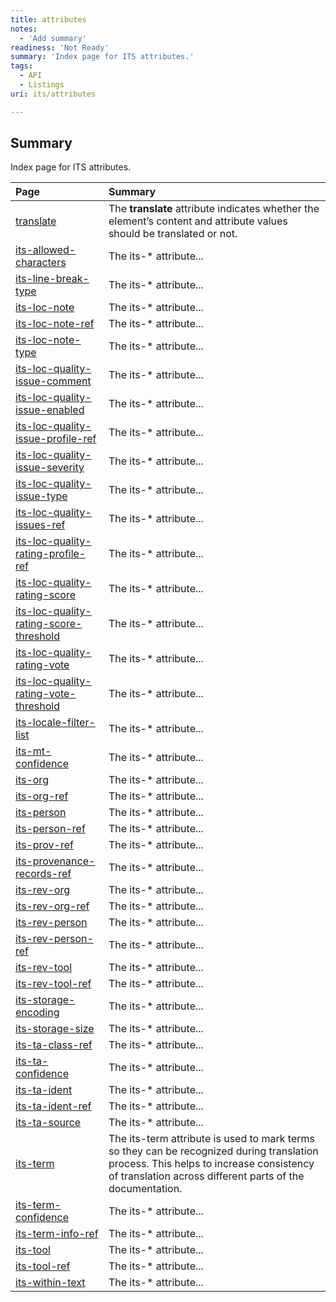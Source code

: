 ```yaml
---
title: attributes
notes:
  - 'Add summary'
readiness: 'Not Ready'
summary: 'Index page for ITS attributes.'
tags:
  - API
  - Listings
uri: its/attributes

---
```

## <span>Summary</span>

Index page for ITS attributes.

|Page|Summary|
|:---|:------|
|[translate](/html/attributes/translate)|The **translate** attribute indicates whether the element’s content and attribute values should be translated or not.|
|[its-allowed-characters](/its/attributes/its-allowed-characters)|The its-\* attribute...|
|[its-line-break-type](/its/attributes/its-line-break-type)|The its-\* attribute...|
|[its-loc-note](/its/attributes/its-loc-note)|The its-\* attribute...|
|[its-loc-note-ref](/its/attributes/its-loc-note-ref)|The its-\* attribute...|
|[its-loc-note-type](/its/attributes/its-loc-note-type)|The its-\* attribute...|
|[its-loc-quality-issue-comment](/its/attributes/its-loc-quality-issue-comment)|The its-\* attribute...|
|[its-loc-quality-issue-enabled](/its/attributes/its-loc-quality-issue-enabled)|The its-\* attribute...|
|[its-loc-quality-issue-profile-ref](/its/attributes/its-loc-quality-issue-profile-ref)|The its-\* attribute...|
|[its-loc-quality-issue-severity](/its/attributes/its-loc-quality-issue-severity)|The its-\* attribute...|
|[its-loc-quality-issue-type](/its/attributes/its-loc-quality-issue-type)|The its-\* attribute...|
|[its-loc-quality-issues-ref](/its/attributes/its-loc-quality-issues-ref)|The its-\* attribute...|
|[its-loc-quality-rating-profile-ref](/its/attributes/its-loc-quality-rating-profile-ref)|The its-\* attribute...|
|[its-loc-quality-rating-score](/its/attributes/its-loc-quality-rating-score)|The its-\* attribute...|
|[its-loc-quality-rating-score-threshold](/its/attributes/its-loc-quality-rating-score-threshold)|The its-\* attribute...|
|[its-loc-quality-rating-vote](/its/attributes/its-loc-quality-rating-vote)|The its-\* attribute...|
|[its-loc-quality-rating-vote-threshold](/its/attributes/its-loc-quality-rating-vote-threshold)|The its-\* attribute...|
|[its-locale-filter-list](/its/attributes/its-locale-filter-list)|The its-\* attribute...|
|[its-mt-confidence](/its/attributes/its-mt-confidence)|The its-\* attribute...|
|[its-org](/its/attributes/its-org)|The its-\* attribute...|
|[its-org-ref](/its/attributes/its-org-ref)|The its-\* attribute...|
|[its-person](/its/attributes/its-person)|The its-\* attribute...|
|[its-person-ref](/its/attributes/its-person-ref)|The its-\* attribute...|
|[its-prov-ref](/its/attributes/its-prov-ref)|The its-\* attribute...|
|[its-provenance-records-ref](/its/attributes/its-provenance-records-ref)|The its-\* attribute...|
|[its-rev-org](/its/attributes/its-rev-org)|The its-\* attribute...|
|[its-rev-org-ref](/its/attributes/its-rev-org-ref)|The its-\* attribute...|
|[its-rev-person](/its/attributes/its-rev-person)|The its-\* attribute...|
|[its-rev-person-ref](/its/attributes/its-rev-person-ref)|The its-\* attribute...|
|[its-rev-tool](/its/attributes/its-rev-tool)|The its-\* attribute...|
|[its-rev-tool-ref](/its/attributes/its-rev-tool-ref)|The its-\* attribute...|
|[its-storage-encoding](/its/attributes/its-storage-encoding)|The its-\* attribute...|
|[its-storage-size](/its/attributes/its-storage-size)|The its-\* attribute...|
|[its-ta-class-ref](/its/attributes/its-ta-class-ref)|The its-\* attribute...|
|[its-ta-confidence](/its/attributes/its-ta-confidence)|The its-\* attribute...|
|[its-ta-ident](/its/attributes/its-ta-ident)|The its-\* attribute...|
|[its-ta-ident-ref](/its/attributes/its-ta-ident-ref)|The its-\* attribute...|
|[its-ta-source](/its/attributes/its-ta-source)|The its-\* attribute...|
|[its-term](/its/attributes/its-term)|The its-term attribute is used to mark terms so they can be recognized during translation process. This helps to increase consistency of translation across different parts of the documentation.|
|[its-term-confidence](/its/attributes/its-term-confidence)|The its-\* attribute...|
|[its-term-info-ref](/its/attributes/its-term-info-ref)|The its-\* attribute...|
|[its-tool](/its/attributes/its-tool)|The its-\* attribute...|
|[its-tool-ref](/its/attributes/its-tool-ref)|The its-\* attribute...|
|[its-within-text](/its/attributes/its-within-text)|The its-\* attribute...|

